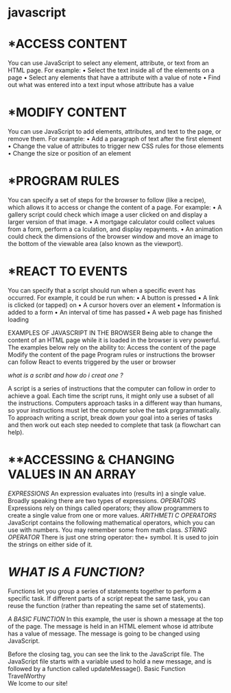 # **javascript**
# *ACCESS CONTENT 
You can use JavaScript to select any 
element, attribute, or text from an 
HTML page. For example: 
• Select the text inside all of the elements on a page 
• Select any elements that have a attribute with a value of note 
• Find out what was entered into a text input whose  attribute has a value 

# *MODIFY CONTENT 
You can use JavaScript to add elements, attributes, and text to the page, or remove them. For example: 
• Add a paragraph of text after the first  element 
• Change the value of attributes to trigger new CSS rules for those elements 
• Change the size or position of an element 

# *PROGRAM RULES 
You can specify a set of steps for the browser to follow (like a recipe), 
which allows it to access or change the content of a page. For example: 
• A gallery script could check which image a user clicked on and display 
a larger version of that image. 
• A mortgage calculator could collect values from a form, perform a 
ca lculation, and display repayments. 
• An animation could check the dimensions of the browser window and move an image to the bottom 
of the viewable area (also known as the viewport). 

# *REACT TO EVENTS 
You can specify that a script should run when a specific event has occurred. For 
example, it could be run when: 
• A button is pressed 
• A link is clicked (or tapped) on 
• A cursor hovers over an element 
• Information is added to a form 
• An interval of time has passed 
• A web page has finished loading

EXAMPLES OF JAVASCRIPT IN THE BROWSER 
Being able to change the content of an HTML page while it is loaded in 
the browser is very powerful. The examples below rely on the ability to: 
Access the content of the page 
Modify the content of the page 
Program rules or instructions the browser can follow 
React to events triggered by the user or browser

 *what is a scribt and how do i creat one ?*

A script is a series of instructions that the computer 
can follow in order to achieve a goal. 
Each time the script runs, it might only use a subset of 
all the instructions. 
Computers approach tasks in a different way than 
humans, so your instructions must let the computer 
solve the task prggrammatically. 
To approach writing a script, break down your goal into 
a series of tasks and then work out each step needed 
to complete that task (a flowchart can help). 

# **ACCESSING & CHANGING VALUES IN AN ARRAY
*EXPRESSIONS* 
An expression evaluates into (results in) a single value. Broadly speaking 
there are two types of expressions.
*OPERATORS*
Expressions rely on things called operators; they allow programmers to 
create a single value from one or more values. 
*ARITHMETI C OPERATORS* 
JavaScript contains the following mathematical 
operators, which you can use with numbers. 
You may remember some from math class. 
*STRING OPERATOR* 
There is just one string operator: the+ symbol. 
It is used to join the strings on either side of it. 

# *WHAT IS A FUNCTION?* 
Functions let you group a series of statements together to perform a 
specific task. If different parts of a script repeat the same task, you can 
reuse the function (rather than repeating the same set of statements).

*A BASIC FUNCTION*
In this example, the user is 
shown a message at the top of 
the page. The message is held 
in an HTML element whose id 
attribute has a value of message. 
The message is going to be 
changed using JavaScript.  
<!DOCTYPE html> 
<html> 
<head> 
Before the closing </body> 
tag, you can see the link to the 
JavaScript file. The JavaScript 
file starts with a variable used 
to hold a new message, and is 
followed by a function called 
updateMessage(). 
<ti t l e>Basic Function</title> 
<l i nk rel ="stylesheet" href="css/ c03.css" /> 
</head> 
<body> 
<hl>TravelWorthy</ hl> 
<div id="message">We lcome to our site! </ div> 
<script src="js/ basic-function .js"></script> 
</ body> 
</ html> 
